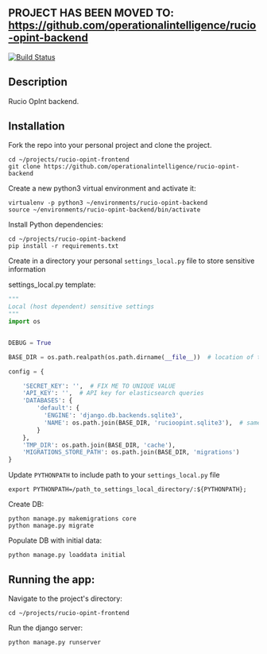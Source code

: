 ## PROJECT HAS BEEN MOVED TO: https://github.com/operationalintelligence/rucio-opint-backend 

[![Build Status](https://travis-ci.com/Panos512/rucio-opint-backend-django.svg?token=9WE9v7qSHUzbjJweTfrs&branch=master)](https://travis-ci.com/Panos512/rucio-opint-backend-django)

## Description

Rucio OpInt backend.

## Installation

Fork the repo into your personal project and clone the project.
```commandline
cd ~/projects/rucio-opint-frontend
git clone https://github.com/operationalintelligence/rucio-opint-backend
```

Create a new python3 virtual environment and activate it:
```commandline
virtualenv -p python3 ~/environments/rucio-opint-backend
source ~/environments/rucio-opint-backend/bin/activate
```


Install Python dependencies:
```commandline
cd ~/projects/rucio-opint-backend
pip install -r requirements.txt
```
Create in a directory your personal `settings_local.py` file to store sensitive information

settings_local.py template:
```python
"""
Local (host dependent) sensitive settings
"""
import os


DEBUG = True

BASE_DIR = os.path.realpath(os.path.dirname(__file__))  # location of this config file

config = {

    'SECRET_KEY': '',  # FIX ME TO UNIQUE VALUE
    'API_KEY': '',  # API key for elasticsearch queries
    'DATABASES': {
        'default': {
          'ENGINE': 'django.db.backends.sqlite3',
          'NAME': os.path.join(BASE_DIR, 'rucioopint.sqlite3'),  # same location as this config file
        }
    },
    'TMP_DIR': os.path.join(BASE_DIR, 'cache'),
    'MIGRATIONS_STORE_PATH': os.path.join(BASE_DIR, 'migrations')
}
```

Update `PYTHONPATH` to include path to your `settings_local.py` file
```commandline
export PYTHONPATH=/path_to_settings_local_directory/:${PYTHONPATH};
```

Create DB:
```commandline
python manage.py makemigrations core
python manage.py migrate
```

Populate DB with initial data:
```commandline
python manage.py loaddata initial
```

## Running the app:
Navigate to the project's directory:
```commandline
cd ~/projects/rucio-opint-frontend
```
Run the django server:
```commandline
python manage.py runserver
```
